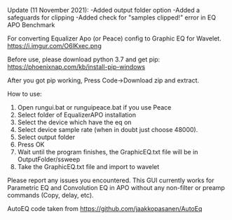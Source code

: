 Update (11 November 2021): 
-Added output folder option
-Added a safeguards for clipping
-Added check for "samples clipped!" error in EQ APO Benchmark

For converting Equalizer Apo (or Peace) config to Graphic EQ for Wavelet. https://i.imgur.com/O6lKxec.png

Before use, please download python 3.7 and get pip: https://phoenixnap.com/kb/install-pip-windows

After you got pip working, Press Code->Download zip and extract.

How to use:

1. Open rungui.bat or runguipeace.bat if you use Peace
2. Select folder of EqualizerAPO installation
3. Select the device which have the eq on
4. Select device sample rate (when in doubt just choose 48000).
5. Select output folder
6. Press OK
7. Wait until the program finishes, the GraphicEQ.txt file will be in OutputFolder/ssweep
8. Take the GraphicEQ.txt file and import to wavelet

Please report any issues you encountered. This GUI currently works for Parametric EQ and Convolution EQ in APO without any non-filter or preamp commands (Copy, delay, etc).

AutoEQ code taken from https://github.com/jaakkopasanen/AutoEq
